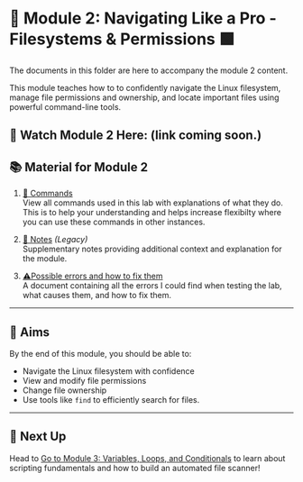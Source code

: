 # 🧭 Module 2: Navigating Like a Pro - Filesystems & Permissions 🟩

The documents in this folder are here to accompany the module 2 content.

This module teaches how to to confidently navigate the Linux filesystem, manage file permissions and ownership, and locate important files using powerful command-line tools.

🎥 Watch Module 2 Here: (link coming soon.)
---

## 📚 Material for Module 2

1. [📖 Commands](./commands.md)  
   View all commands used in this lab with explanations of what they do.
   This is to help your understanding and helps increase flexibilty where you can use these commands in other instances.

2. [📝 Notes](./notes.md) *(Legacy)*  
   Supplementary notes providing additional context and explanation for the module.  

3. [⚠Possible errors and how to fix them](./errors.md)  
   A document containing all the errors I could find when testing the lab, what causes them, and how to fix them.

---

## 🎯 Aims

By the end of this module, you should be able to:
- Navigate the Linux filesystem with confidence
- View and modify file permissions
- Change file ownership
- Use tools like `find` to efficiently search for files.
---

## 🚀 Next Up

Head to [Go to Module 3: Variables, Loops, and Conditionals](../Module%203:%20Variables,%20Loops,%20and%20Conditionals:%20Building%20Logic%20for%20Defense/) to learn about scripting fundamentals and how to build an automated file scanner!
